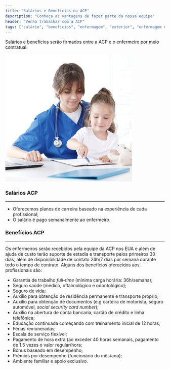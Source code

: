 ```yaml
---
title: "Salários e Benefícios na ACP"
description: "Conheça as vantagens de fazer parte da nossa equipe"
header: "Venha trabalhar com a ACP"
tags: ["salário", "benefícios", "enfermagem", "exterior", "enfermagem nos eua"]
---
```


Salários e benefícios serão firmados entre a ACP e o enfermeiro por meio contratual.

<div class="row">
<!-- ![alt text](/images/foto-08-quad.jpg "Salários e Benefícios") -->
<!-- {{< figure src="/media/spf13.jpg" title="Steve Francia" >}} -->
<div class="photo col-sm-6">
  <img src="/images/foto-08-quad.jpg" class="img-circle img-responsive" title="Salários e Benefícios">
</div>


<div class="col-sm-6 padding-lg-bottom">
  <h3>Salários ACP</h3>
  <hr class="acp-hr variation-2">
  <ul>
    <li>Oferecemos planos de carreira baseado na experiência de cada profissional;</li>
    <li>O salário é pago semanalmente ao enfermeiro.</li>
  </ul>
</div>
</div>

<!--   ## Salários ACP
  <hr class="acp-hr variation-2">

  - Oferecemos planos de carreira baseado na experiência de cada profissional;
  - O salário é pago semanalmente ao enfermeiro.
 -->

### Benefícios ACP

<hr class="acp-hr variation-1">

Os enfermeiros serão recebidos pela equipe da ACP nos EUA e além de ajuda de custo terão suporte de estadia e transporte pelos primeiros 30 dias, além de disponibilidade de contato 24h/7 dias por semana durante todo o tempo de contrato. Alguns dos benefícios oferecidos aos profissionais são:

- Garantia de trabalho _full-time_ (mínima carga horária: 36h/semana);
- Seguro saúde (médico, oftalmológico e odontológico);
- Seguro de vida;
- Auxilio para obtenção de residência permanente e transporte próprio;
- Auxilio para obtenção de documentos (e.g carteira de motorista, seguro automóvel, _social security card number_);
- Auxilio na abertura de conta bancaria, cartão de crédito e linha telefônica;
- Educação continuada começando com treinamento inicial de 12 horas;
- Férias remuneradas;
- Escala de serviço flexível;
- Pagamento de hora extra (ao exceder 40 horas semanais, pagamento de 1.5 vezes o valor regular/hora;
- Bônus baseado em desempenho;
- Prêmios por desempenho (funcionário do mês/ano);
- Ambiente familiar e apoio exclusivo.